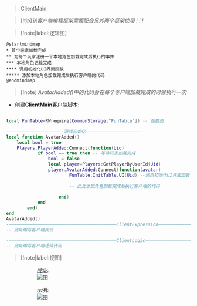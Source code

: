 > ClientMain: 

> [!tip]*该客户端编程框架需要配合另外两个框架使用 ! ! !*  


> [!note|label:逻辑图]
```plantuml
@startmindmap
* 首个玩家加载完成
** 为每个玩家注册一个本地角色加载完成后执行的事件
*** 本地角色记载完成
**** 调用初始化UI界面函数
***** 添加本地角色加载完成后执行客户端的代码
@endmindmap
```


<!-- ![](charlie.gif) --><!-- gif播放 -->
> [!note] *AvatarAdded()中的代码会在每个客户端加载完成的时候执行一次*
- 创建**ClientMain**客户端脚本:


```lua

local FunTable=RWrequire(CommonStorage["FunTable"]) -- 函数表

--————————————————————游戏初始化————————————————————--
local function AvatarAdded()
	local bool = true
	Players.PlayerAdded:Connect(function(Uid)
			if bool == true then -- 等待玩家加载完成
				bool = false
				local player=Players:GetPlayerByUserId(Uid)
				player.AvatarAdded:Connect(function(avatar)
						FunTable.InitTable.UI(Uid) --调用初始化UI界面函数
						
						-- 此处添加角色加载完成后执行客户端的代码
						
					end)
			end
		end)
end
AvatarAdded()
--————————————————————————————————————————ClientExpression————————————————————————————————————————--
-- 此处编写客户端表现

--————————————————————————————————————————ClientLogic————————————————————————————————————————--
-- 此处编写客户端逻辑代码

```

> [!note|label:视图]

　　　　　　层级:   
　　　　　　![图](/图片/ClientMain.png)  
  
  
　　　　　　示例:  	
　　　　　　![图](/图片/ClientCode.png ':size=50%')